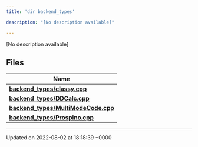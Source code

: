 ```yaml
---
title: 'dir backend_types'

description: "[No description available]"

---
```







[No description available]

## Files

| Name           |
| -------------- |
| **[backend_types/classy.cpp](/documentation/code/colliderbit_development/files/classy_8cpp/#file-classy.cpp)**  |
| **[backend_types/DDCalc.cpp](/documentation/code/colliderbit_development/files/ddcalc_8cpp/#file-ddcalc.cpp)**  |
| **[backend_types/MultiModeCode.cpp](/documentation/code/colliderbit_development/files/multimodecode_8cpp/#file-multimodecode.cpp)**  |
| **[backend_types/Prospino.cpp](/documentation/code/colliderbit_development/files/prospino_8cpp/#file-prospino.cpp)**  |






-------------------------------

Updated on 2022-08-02 at 18:18:39 +0000
